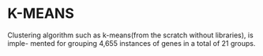 # K-MEANS
Clustering algorithm such as k-means(from the scratch without libraries), is imple-
mented for grouping 4,655 instances of genes in a total of 21 groups.
